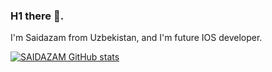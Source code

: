 ### H1 there 👋.
I'm Saidazam from  Uzbekistan, and I'm future IOS developer.

[![SAIDAZAM GitHub stats](https://github-readme-stats.vercel.app/api?username=SAIDAZAM)](https://github.com/SAIDAZAM/github-readme-stats)
